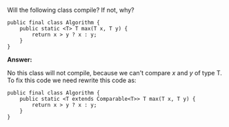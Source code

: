 Will the following class compile? If not, why?
```
public final class Algorithm {
    public static <T> T max(T x, T y) {
        return x > y ? x : y;
    }
}
```

__Answer:__

No this class will not compile, because we can't compare _x_ and _y_ of type T.
To fix this code we need rewrite this code as:
```
public final class Algorithm {
    public static <T extends Comparable<T>> T max(T x, T y) {
        return x > y ? x : y;
    }
}
```